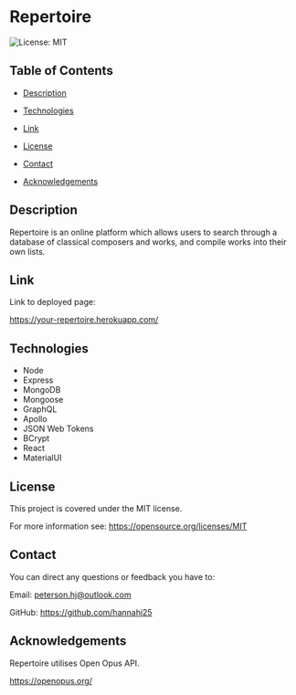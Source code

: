 # Repertoire
![License: MIT](https://img.shields.io/badge/License-MIT-yellow.svg)

## Table of Contents

- [Description](#description)

- [Technologies](#technologies)

- [Link](#link)

- [License](#license)

- [Contact](#contact)

- [Acknowledgements](#acknowledgements)

## Description
Repertoire is an online platform which allows users to search through a database of classical composers and works, and compile works into their own lists.

## Link
Link to deployed page:

https://your-repertoire.herokuapp.com/

## Technologies
- Node
- Express
- MongoDB
- Mongoose
- GraphQL
- Apollo
- JSON Web Tokens
- BCrypt
- React
- MaterialUI

## License
This project is covered under the MIT license.

For more information see: 
https://opensource.org/licenses/MIT

## Contact
You can direct any questions or feedback you have to:

Email: peterson.hj@outlook.com

GitHub: https://github.com/hannahj25

## Acknowledgements
Repertoire utilises Open Opus API.

https://openopus.org/